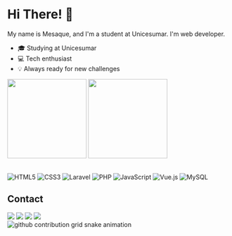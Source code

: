 #  Hi There! 👋
My name is Mesaque, and I'm a student at Unicesumar. I'm web developer.

- 🎓 Studying at Unicesumar
- 💻 Tech enthusiast
- 💡 Always ready for new challenges
  
<div>
    <img height="180em" src="https://github-readme-stats.vercel.app/api?username=titiushadow&show_icons=true&theme=dark&include_all_commits=true&count_private=true"/>
    <img height="180em" src="https://github-readme-stats.vercel.app/api/top-langs/?username=titiushadow&layout=compact&langs_count=7&theme=dark"/>
</div>

<div style="display: inline_block"><br>
  
  ![HTML5](https://img.shields.io/badge/html5-%23E34F26.svg?style=for-the-badge&logo=html5&logoColor=white)
  ![CSS3](https://img.shields.io/badge/css3-%231572B6.svg?style=for-the-badge&logo=css3&logoColor=white)
  ![Laravel](https://img.shields.io/badge/laravel-%23FF2D20.svg?style=for-the-badge&logo=laravel&logoColor=white)
  ![PHP](https://img.shields.io/badge/php-%23777BB4.svg?style=for-the-badge&logo=php&logoColor=white)
  ![JavaScript](https://img.shields.io/badge/javascript-%23323330.svg?style=for-the-badge&logo=javascript&logoColor=%23F7DF1E)
  ![Vue.js](https://img.shields.io/badge/vuejs-%2335495e.svg?style=for-the-badge&logo=vuedotjs&logoColor=%234FC08D)
  ![MySQL](https://img.shields.io/badge/mysql-%2300f.svg?style=for-the-badge&logo=mysql&logoColor=white)
</div>

## Contact
<div>
  <a href="https://api.whatsapp.com/send?phone=5518991144799" target="_blank"><img src="https://img.shields.io/badge/WhatsApp-25D366?style=for-the-badge&logo=whatsapp&logoColor=white" target="_blank"></a>
  <a href="https://instagram.com/mesaque1212/" target="_blank"><img src="https://img.shields.io/badge/Instagram-E4405F?style=for-the-badge&logo=instagram&logoColor=white" target="_blank"></a>
  <a href="mailto:mesaque1212@gmail.com"><img src="https://img.shields.io/badge/Gmail-D14836?style=for-the-badge&logo=gmail&logoColor=white" target="_blank"></a>
  <a href="https://www.linkedin.com/in/mesaque-de-souza-mois%C3%A9s-7860371a7/" target="_blank"><img src="https://img.shields.io/badge/LinkedIn-0077B5?style=for-the-badge&logo=linkedin&logoColor=white" target="_blank"></a> 
</div>

<picture>
  <source
    media="(prefers-color-scheme: dark)"
    srcset="https://raw.githubusercontent.com/platane/snk/output/github-contribution-grid-snake-dark.svg"
  />
  <source
    media="(prefers-color-scheme: light)"
    srcset="https://raw.githubusercontent.com/titiushadow/snk/output/github-contribution-grid-snake.svg"
  />
  <img
    alt="github contribution grid snake animation"
    src="https://raw.githubusercontent.com/titiushadow/snk/output/github-contribution-grid-snake.svg"
  />
</picture>
